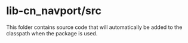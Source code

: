 # lib-cn_navport/src

This folder contains source code that will automatically be added to the classpath when
the package is used.
